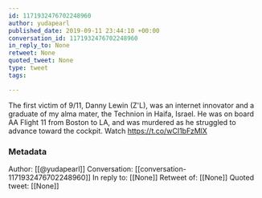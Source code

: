 ```yaml
---
id: 1171932476702248960
author: yudapearl
published_date: 2019-09-11 23:44:10 +00:00
conversation_id: 1171932476702248960
in_reply_to: None
retweet: None
quoted_tweet: None
type: tweet
tags:

---
```


The first victim of 9/11, Danny Lewin (Z'L), was an internet innovator and a graduate of my alma mater, the Technion in Haifa, Israel. He was on board AA Flight 11 from Boston to LA, and was murdered
as he struggled to advance toward the cockpit. Watch  https://t.co/wCI1bFzMlX

### Metadata

Author: [[@yudapearl]]
Conversation: [[conversation-1171932476702248960]]
In reply to: [[None]]
Retweet of: [[None]]
Quoted tweet: [[None]]
